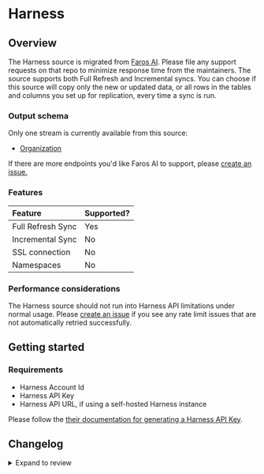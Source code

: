 # Harness

## Overview

The Harness source is migrated from [Faros
AI](https://github.com/faros-ai/airbyte-connectors/tree/main/sources/harness-source).
Please file any support requests on that repo to minimize response time from the
maintainers. The source supports both Full Refresh and Incremental syncs. You
can choose if this source will copy only the new or updated data, or all rows in
the tables and columns you set up for replication, every time a sync is run.

### Output schema

Only one stream is currently available from this source:

- [Organization](https://apidocs.harness.io/tag/Organization#operation/getOrganizationList)

If there are more endpoints you'd like Faros AI to support, please [create an
issue.](https://github.com/faros-ai/airbyte-connectors/issues/new)

### Features

| Feature           | Supported? |
| :---------------- | :--------- |
| Full Refresh Sync | Yes        |
| Incremental Sync  | No         |
| SSL connection    | No         |
| Namespaces        | No         |

### Performance considerations

The Harness source should not run into Harness API limitations under normal
usage. Please [create an
issue](https://github.com/faros-ai/airbyte-connectors/issues/new) if you see any
rate limit issues that are not automatically retried successfully.

## Getting started

### Requirements

- Harness Account Id
- Harness API Key
- Harness API URL, if using a self-hosted Harness instance

Please follow the [their documentation for generating a Harness API
Key](https://ngdocs.harness.io/article/tdoad7xrh9-add-and-manage-api-keys#harness_api_key).

## Changelog

<details>
  <summary>Expand to review</summary>

| Version | Date       | Pull Request                                                   | Subject                                              |
| :------ | :--------- | :------------------------------------------------------------- | :--------------------------------------------------- |
| 0.2.11 | 2025-08-02 | [61089](https://github.com/airbytehq/airbyte/pull/61089) | Update dependencies |
| 0.2.10 | 2025-05-24 | [60735](https://github.com/airbytehq/airbyte/pull/60735) | Update dependencies |
| 0.2.9 | 2025-05-10 | [59259](https://github.com/airbytehq/airbyte/pull/59259) | Update dependencies |
| 0.2.8 | 2025-04-26 | [58803](https://github.com/airbytehq/airbyte/pull/58803) | Update dependencies |
| 0.2.7 | 2025-04-19 | [58194](https://github.com/airbytehq/airbyte/pull/58194) | Update dependencies |
| 0.2.6 | 2025-04-12 | [57723](https://github.com/airbytehq/airbyte/pull/57723) | Update dependencies |
| 0.2.5 | 2025-04-05 | [57084](https://github.com/airbytehq/airbyte/pull/57084) | Update dependencies |
| 0.2.4 | 2025-03-29 | [56676](https://github.com/airbytehq/airbyte/pull/56676) | Update dependencies |
| 0.2.3 | 2025-03-22 | [56037](https://github.com/airbytehq/airbyte/pull/56037) | Update dependencies |
| 0.2.2 | 2025-03-08 | [55506](https://github.com/airbytehq/airbyte/pull/55506) | Update dependencies |
| 0.2.1 | 2025-03-01 | [43874](https://github.com/airbytehq/airbyte/pull/43874) | Update dependencies |
| 0.2.0 | 2024-10-05 | [46485](https://github.com/airbytehq/airbyte/pull/46485) | Migrate to Manifest-only |
| 0.1.10 | 2024-08-03 | [43172](https://github.com/airbytehq/airbyte/pull/43172) | Update dependencies |
| 0.1.9 | 2024-07-27 | [42735](https://github.com/airbytehq/airbyte/pull/42735) | Update dependencies |
| 0.1.8 | 2024-07-20 | [42221](https://github.com/airbytehq/airbyte/pull/42221) | Update dependencies |
| 0.1.7 | 2024-07-13 | [41851](https://github.com/airbytehq/airbyte/pull/41851) | Update dependencies |
| 0.1.6 | 2024-07-10 | [41426](https://github.com/airbytehq/airbyte/pull/41426) | Update dependencies |
| 0.1.5 | 2024-07-09 | [41101](https://github.com/airbytehq/airbyte/pull/41101) | Update dependencies |
| 0.1.4 | 2024-07-06 | [40788](https://github.com/airbytehq/airbyte/pull/40788) | Update dependencies |
| 0.1.3 | 2024-06-25 | [40464](https://github.com/airbytehq/airbyte/pull/40464) | Update dependencies |
| 0.1.2 | 2024-06-22 | [40051](https://github.com/airbytehq/airbyte/pull/40051) | Update dependencies |
| 0.1.1 | 2024-05-20 | [38392](https://github.com/airbytehq/airbyte/pull/38392) | [autopull] base image + poetry + up_to_date |
| 0.1.0 | 2023-10-10 | [31103](https://github.com/airbytehq/airbyte/pull/31103) | Migrate to low code |
| 0.1.23  | 2021-11-16 | [153](https://github.com/faros-ai/airbyte-connectors/pull/153) | Add Harness source and Faros destination's converter |

</details>
